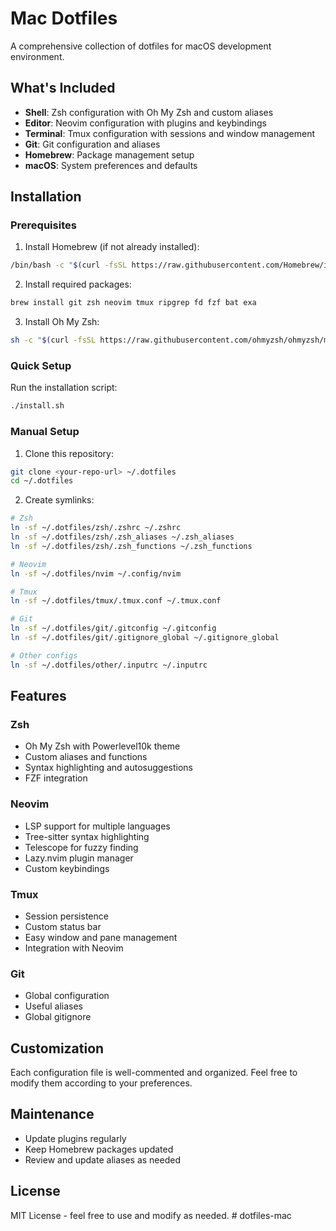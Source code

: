 # Mac Dotfiles

A comprehensive collection of dotfiles for macOS development environment.

## What's Included

- **Shell**: Zsh configuration with Oh My Zsh and custom aliases
- **Editor**: Neovim configuration with plugins and keybindings
- **Terminal**: Tmux configuration with sessions and window management
- **Git**: Git configuration and aliases
- **Homebrew**: Package management setup
- **macOS**: System preferences and defaults

## Installation

### Prerequisites

1. Install Homebrew (if not already installed):
```bash
/bin/bash -c "$(curl -fsSL https://raw.githubusercontent.com/Homebrew/install/HEAD/install.sh)"
```

2. Install required packages:
```bash
brew install git zsh neovim tmux ripgrep fd fzf bat exa
```

3. Install Oh My Zsh:
```bash
sh -c "$(curl -fsSL https://raw.githubusercontent.com/ohmyzsh/ohmyzsh/master/tools/install.sh)"
```

### Quick Setup

Run the installation script:
```bash
./install.sh
```

### Manual Setup

1. Clone this repository:
```bash
git clone <your-repo-url> ~/.dotfiles
cd ~/.dotfiles
```

2. Create symlinks:
```bash
# Zsh
ln -sf ~/.dotfiles/zsh/.zshrc ~/.zshrc
ln -sf ~/.dotfiles/zsh/.zsh_aliases ~/.zsh_aliases
ln -sf ~/.dotfiles/zsh/.zsh_functions ~/.zsh_functions

# Neovim
ln -sf ~/.dotfiles/nvim ~/.config/nvim

# Tmux
ln -sf ~/.dotfiles/tmux/.tmux.conf ~/.tmux.conf

# Git
ln -sf ~/.dotfiles/git/.gitconfig ~/.gitconfig
ln -sf ~/.dotfiles/git/.gitignore_global ~/.gitignore_global

# Other configs
ln -sf ~/.dotfiles/other/.inputrc ~/.inputrc
```

## Features

### Zsh
- Oh My Zsh with Powerlevel10k theme
- Custom aliases and functions
- Syntax highlighting and autosuggestions
- FZF integration

### Neovim
- LSP support for multiple languages
- Tree-sitter syntax highlighting
- Telescope for fuzzy finding
- Lazy.nvim plugin manager
- Custom keybindings

### Tmux
- Session persistence
- Custom status bar
- Easy window and pane management
- Integration with Neovim

### Git
- Global configuration
- Useful aliases
- Global gitignore

## Customization

Each configuration file is well-commented and organized. Feel free to modify them according to your preferences.

## Maintenance

- Update plugins regularly
- Keep Homebrew packages updated
- Review and update aliases as needed

## License

MIT License - feel free to use and modify as needed. # dotfiles-mac
